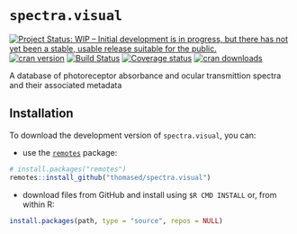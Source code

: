# `spectra.visual`

[![Project Status: WIP – Initial development is in progress, but there has not yet been a stable, usable release suitable for the public.](https://www.repostatus.org/badges/latest/wip.svg)](https://www.repostatus.org/#wip) [![cran version](https://www.r-pkg.org/badges/version-ago/spectra.visual)](https://cran.r-project.org/package=spectra.visual/)
[![Build Status](https://travis-ci.org/thomased/spectra.visual.svg?branch=master)](https://travis-ci.org/thomased/spectra.visual/)
[![Coverage status](https://codecov.io/gh/thomased/spectra.visual/branch/master/graph/badge.svg)](https://codecov.io/github/thomased/spectra.visual?branch=master)
[![cran downloads](https://cranlogs.r-pkg.org/badges/grand-total/metadat)](https://cran.r-project.org/package=spectra.visual/)

A database of photoreceptor absorbance and ocular transmittion spectra and their associated metadata

## Installation

To download the development version of `spectra.visual`, you can:

* use the [`remotes`](https://github.com/r-lib/remotes) package:

```r
# install.packages("remotes")
remotes::install_github("thomased/spectra.visual")
```

* download files from GitHub and install using `$R CMD INSTALL` or, from within R:

```r
install.packages(path, type = "source", repos = NULL)
```
